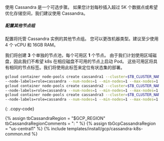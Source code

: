 使用 Cassandra 是一个可选步骤。
如果您计划每秒插入超过 5K 个数据点或希望优化存储空间，我们建议使用 Cassandra。

##### 配置其他节点组

配置将托管 Cassandra 实例的其他节点组。
您可以更改机器类型。建议至少使用 4 个 vCPU 和 16GB RAM。

我们将创建 **3** 个单独的节点池，每个可用区 **1** 个节点。
由于我们计划使用区域磁盘，因此我们不希望 k8s 在相应磁盘不可用的节点上启动 Pod。
这些可用区将具有相同的节点标签。我们将使用此标签来定位有状态集的部署。

```bash
gcloud container node-pools create cassandra1 --cluster=$TB_CLUSTER_NAME --zone=$GCP_ZONE --node-locations=$GCP_ZONE1 \
--node-labels=role=cassandra --num-nodes=1 --min-nodes=1 --max-nodes=1 --machine-type=e2-standard-4
gcloud container node-pools create cassandra2 --cluster=$TB_CLUSTER_NAME --zone=$GCP_ZONE --node-locations=$GCP_ZONE2 \
--node-labels=role=cassandra --num-nodes=1 --min-nodes=1 --max-nodes=1 --machine-type=e2-standard-4
gcloud container node-pools create cassandra3 --cluster=$TB_CLUSTER_NAME --zone=$GCP_ZONE --node-locations=$GCP_ZONE3 \
--node-labels=role=cassandra --num-nodes=1 --min-nodes=1 --max-nodes=1 --machine-type=e2-standard-4
```
{: .copy-code}

{% assign tbCassandraRegion = "$GCP_REGION" tbCassandraRegionComments = ": " %}
{% assign tbGcpCassandraRegion = "us-central1" %}
{% include templates/install/gcp/cassandra-k8s-common.md %}